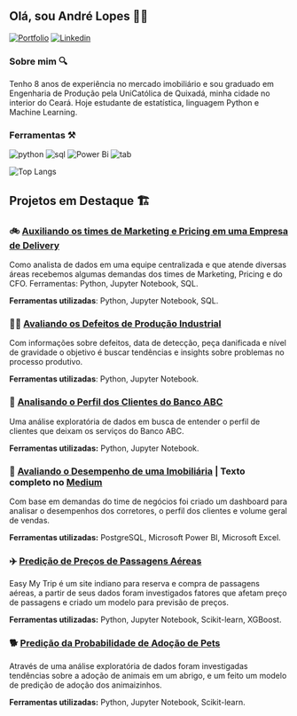 ## Olá, sou André Lopes 👨‍💻
[![Portfolio](https://img.shields.io/badge/Medium-12100E?style=for-the-badge&logo=medium&logoColor=white)]([https://bit.ly/portfolio_andreluizls1](https://medium.com/@datalopes1)) [![Linkedin](https://img.shields.io/badge/LinkedIn-0077B5?style=for-the-badge&logo=linkedin&logoColor=white)](https://www.linkedin.com/in/andreluizls1/) 

### Sobre mim 🔍
Tenho 8 anos de experiência no mercado imobiliário e sou graduado em Engenharia de Produção pela UniCatólica de Quixadá, minha cidade no interior do Ceará. Hoje estudante de estatística, linguagem Python e Machine Learning. 

### Ferramentas ⚒️
![python](https://img.shields.io/badge/Python-3776AB?style=for-the-badge&logo=python&logoColor=white) ![sql](https://img.shields.io/badge/PostgreSQL-316192?style=for-the-badge&logo=postgresql&logoColor=white) ![Power Bi](https://img.shields.io/badge/power_bi-F2C811?style=for-the-badge&logo=powerbi&logoColor=black) ![tab](https://img.shields.io/badge/Tableau-E97627?style=for-the-badge&logo=Tableau&logoColor=white)

![Top Langs](https://github-readme-stats.vercel.app/api/top-langs/?username=datalopes1&layout=compact)

## Projetos em Destaque 🏗️
### 🚲 [Auxiliando os times de Marketing e Pricing em uma Empresa de Delivery](https://github.com/datalopes1/desafio_delivery/)
Como analista de dados em uma equipe centralizada e que atende diversas áreas recebemos algumas demandas dos times de Marketing, Pricing e do CFO.
Ferramentas: Python, Jupyter Notebook, SQL.

**Ferramentas utilizadas**: Python, Jupyter Notebook, SQL.
### 🧑‍🔧 [Avaliando os Defeitos de Produção Industrial](https://github.com/datalopes1/manufacturing_defects)
Com informações sobre defeitos, data de detecção, peça danificada e nível de gravidade o objetivo é buscar tendências e insights sobre problemas no processo produtivo.

**Ferramentas utilizadas**: Python, Jupyter Notebook.  
### 🏦 [Analisando o Perfil dos Clientes do Banco ABC](https://github.com/datalopes1/bankabc_churn/)
Uma análise exploratória de dados em busca de entender o perfil de clientes que deixam os serviços do Banco ABC.

**Ferramentas utilizadas:** Python, Jupyter Notebook. 
### 🏡 [Avaliando o Desempenho de uma Imobiliária](https://github.com/datalopes1/case_terrabela) | Texto completo no [Medium](https://medium.com/@datalopes1/visualizando-o-desempenho-da-imobili%C3%A1ria-terra-bela-bd730dcdd598)
Com base em demandas do time de negócios foi criado um dashboard para analisar o desempenhos dos corretores, o perfil dos clientes e volume geral de vendas. 

**Ferramentas utilizadas:** PostgreSQL, Microsoft Power BI, Microsoft Excel. 
### ✈️ [Predição de Preços de Passagens Aéreas](https://github.com/datalopes1/flight_prices/) 
Easy My Trip é um site indiano para reserva e compra de passagens aéreas, a partir de seus dados foram investigados fatores que afetam preço de passagens e criado um modelo para previsão de preços.

**Ferramentas utilizadas:** Python, Jupyter Notebook, Scikit-learn, XGBoost. 
### 🐕 [Predição da Probabilidade de Adoção de Pets](https://github.com/datalopes1/pet_adoption)
Através de uma análise exploratória de dados foram investigadas tendências sobre a adoção de animais em um abrigo, e um feito um modelo de predição de adoção dos animaizinhos.

**Ferramentas utilizadas:** Python, Jupyter Notebook, Scikit-learn. 




